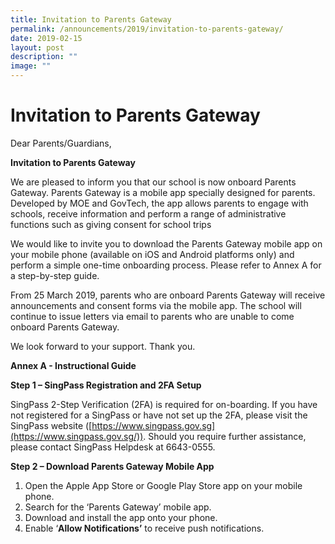 ```yaml
---
title: Invitation to Parents Gateway
permalink: /announcements/2019/invitation-to-parents-gateway/
date: 2019-02-15
layout: post
description: ""
image: ""
---
```

# **Invitation to Parents Gateway**

Dear Parents/Guardians,

**Invitation to Parents Gateway**

We are pleased to inform you that our school is now onboard Parents Gateway. Parents Gateway is a mobile app specially designed for parents. Developed by MOE and GovTech, the app allows parents to engage with schools, receive information and perform a range of administrative functions such as giving consent for school trips

We would like to invite you to download the Parents Gateway mobile app on your mobile phone (available on iOS and Android platforms only) and perform a simple one-time onboarding process. Please refer to Annex A for a step-by-step guide.

From 25 March 2019, parents who are onboard Parents Gateway will receive announcements and consent forms via the mobile app. The school will continue to issue letters via email to parents who are unable to come onboard Parents Gateway.

We look forward to your support. Thank you.

**Annex A - Instructional Guide**

**Step 1 – SingPass Registration and 2FA Setup**

SingPass 2-Step Verification (2FA) is required for on-boarding. If you have not registered for a SingPass or have not set up the 2FA, please visit the SingPass website ([https://www.singpass.gov.sg](https://www.singpass.gov.sg/)). Should you require further assistance, please contact SingPass Helpdesk at 6643-0555.

**Step 2 – Download Parents Gateway Mobile App**

1.  Open the Apple App Store or Google Play Store app on your mobile phone.
2.  Search for the ‘Parents Gateway’ mobile app.
3.  Download and install the app onto your phone.
4.  Enable ‘**Allow Notifications’** to receive push notifications.